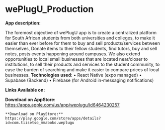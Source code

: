 # wePlugU_Production


**App description:**

The foremost objective of wePlugU app is to create a centralized platform for South African students from both universities and colleges, to make it easier than ever before for them to buy and sell products/services between themselves, Donate items to their fellow students, find tutors, buy and sell notes, posts events happening around campuses. We also extend opportunities to local small businesses that are located near/closer to institutions, to sell their products and services to the student community, to ease the burden of searching and make it easier to compare prices of local businesses.
**Technologies used:**
    • React Native (expo managed)
    • Supabase (Backend)
    • Firebase (for Android in-messaging notifications)


**Links Available on:**

  **Download on AppStore:**
  https://apps.apple.com/us/app/weplugu/id6464230257 

	**Download on PlayStore:**
	https://play.google.com/store/apps/details?id=com.tiisetso_mmaboko.weplugu



